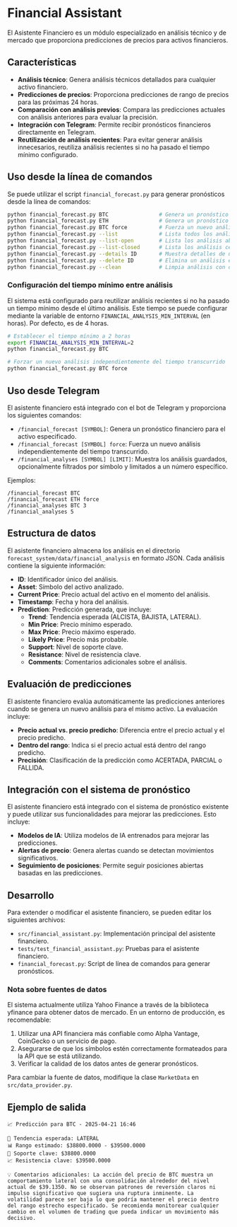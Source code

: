 # Financial Assistant

El Asistente Financiero es un módulo especializado en análisis técnico y de mercado que proporciona predicciones de precios para activos financieros.

## Características

- **Análisis técnico**: Genera análisis técnicos detallados para cualquier activo financiero.
- **Predicciones de precios**: Proporciona predicciones de rango de precios para las próximas 24 horas.
- **Comparación con análisis previos**: Compara las predicciones actuales con análisis anteriores para evaluar la precisión.
- **Integración con Telegram**: Permite recibir pronósticos financieros directamente en Telegram.
- **Reutilización de análisis recientes**: Para evitar generar análisis innecesarios, reutiliza análisis recientes si no ha pasado el tiempo mínimo configurado.

## Uso desde la línea de comandos

Se puede utilizar el script `financial_forecast.py` para generar pronósticos desde la línea de comandos:

```bash
python financial_forecast.py BTC                # Genera un pronóstico para Bitcoin
python financial_forecast.py ETH                # Genera un pronóstico para Ethereum
python financial_forecast.py BTC force          # Fuerza un nuevo análisis para Bitcoin
python financial_forecast.py --list             # Lista todos los análisis guardados
python financial_forecast.py --list-open        # Lista los análisis abiertos
python financial_forecast.py --list-closed      # Lista los análisis cerrados
python financial_forecast.py --details ID       # Muestra detalles de un análisis específico
python financial_forecast.py --delete ID        # Elimina un análisis específico
python financial_forecast.py --clean            # Limpia análisis con datos incorrectos
```

### Configuración del tiempo mínimo entre análisis

El sistema está configurado para reutilizar análisis recientes si no ha pasado un tiempo mínimo desde el último análisis. Este tiempo se puede configurar mediante la variable de entorno `FINANCIAL_ANALYSIS_MIN_INTERVAL` (en horas). Por defecto, es de 4 horas.

```bash
# Establecer el tiempo mínimo a 2 horas
export FINANCIAL_ANALYSIS_MIN_INTERVAL=2
python financial_forecast.py BTC

# Forzar un nuevo análisis independientemente del tiempo transcurrido
python financial_forecast.py BTC force
```

## Uso desde Telegram

El asistente financiero está integrado con el bot de Telegram y proporciona los siguientes comandos:

- `/financial_forecast [SYMBOL]`: Genera un pronóstico financiero para el activo especificado.
- `/financial_forecast [SYMBOL] force`: Fuerza un nuevo análisis independientemente del tiempo transcurrido.
- `/financial_analyses [SYMBOL] [LIMIT]`: Muestra los análisis guardados, opcionalmente filtrados por símbolo y limitados a un número específico.

Ejemplos:
```
/financial_forecast BTC
/financial_forecast ETH force
/financial_analyses BTC 3
/financial_analyses 5
```

## Estructura de datos

El asistente financiero almacena los análisis en el directorio `forecast_system/data/financial_analysis` en formato JSON. Cada análisis contiene la siguiente información:

- **ID**: Identificador único del análisis.
- **Asset**: Símbolo del activo analizado.
- **Current Price**: Precio actual del activo en el momento del análisis.
- **Timestamp**: Fecha y hora del análisis.
- **Prediction**: Predicción generada, que incluye:
  - **Trend**: Tendencia esperada (ALCISTA, BAJISTA, LATERAL).
  - **Min Price**: Precio mínimo esperado.
  - **Max Price**: Precio máximo esperado.
  - **Likely Price**: Precio más probable.
  - **Support**: Nivel de soporte clave.
  - **Resistance**: Nivel de resistencia clave.
  - **Comments**: Comentarios adicionales sobre el análisis.

## Evaluación de predicciones

El asistente financiero evalúa automáticamente las predicciones anteriores cuando se genera un nuevo análisis para el mismo activo. La evaluación incluye:

- **Precio actual vs. precio predicho**: Diferencia entre el precio actual y el precio predicho.
- **Dentro del rango**: Indica si el precio actual está dentro del rango predicho.
- **Precisión**: Clasificación de la predicción como ACERTADA, PARCIAL o FALLIDA.

## Integración con el sistema de pronóstico

El asistente financiero está integrado con el sistema de pronóstico existente y puede utilizar sus funcionalidades para mejorar las predicciones. Esto incluye:

- **Modelos de IA**: Utiliza modelos de IA entrenados para mejorar las predicciones.
- **Alertas de precio**: Genera alertas cuando se detectan movimientos significativos.
- **Seguimiento de posiciones**: Permite seguir posiciones abiertas basadas en las predicciones.

## Desarrollo

Para extender o modificar el asistente financiero, se pueden editar los siguientes archivos:

- `src/financial_assistant.py`: Implementación principal del asistente financiero.
- `tests/test_financial_assistant.py`: Pruebas para el asistente financiero.
- `financial_forecast.py`: Script de línea de comandos para generar pronósticos.

### Nota sobre fuentes de datos

El sistema actualmente utiliza Yahoo Finance a través de la biblioteca yfinance para obtener datos de mercado. En un entorno de producción, es recomendable:

1. Utilizar una API financiera más confiable como Alpha Vantage, CoinGecko o un servicio de pago.
2. Asegurarse de que los símbolos estén correctamente formateados para la API que se está utilizando.
3. Verificar la calidad de los datos antes de generar pronósticos.

Para cambiar la fuente de datos, modifique la clase `MarketData` en `src/data_provider.py`.

## Ejemplo de salida

```
📈 Predicción para BTC - 2025-04-21 16:46

🔮 Tendencia esperada: LATERAL 
📊 Rango estimado: $38800.0000 - $39500.0000 
🛑 Soporte clave: $38800.0000 
📈 Resistencia clave: $39500.0000

💡 Comentarios adicionales: La acción del precio de BTC muestra un comportamiento lateral con una consolidación alrededor del nivel actual de $39.1350. No se observan patrones de reversión claros ni impulso significativo que sugiera una ruptura inminente. La volatilidad parece ser baja lo que podría mantener el precio dentro del rango estrecho especificado. Se recomienda monitorear cualquier cambio en el volumen de trading que pueda indicar un movimiento más decisivo.
